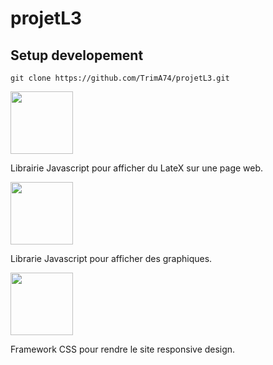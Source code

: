 # projetL3

Setup developement
------------------

    git clone https://github.com/TrimA74/projetL3.git
  

<img src="https://pbs.twimg.com/media/C7YC-6EXkAUOWFV.jpg" width="100">

Librairie Javascript pour afficher du LateX sur une page web.

<img src="https://plot.ly/static/enterprise/img/alternatives/logo-plotlyjs.048e93af0e82.png" width="100">

Librarie Javascript pour afficher des graphiques.

<img src="http://www.hugochaume.com/blog/wp-content/uploads/2016/02/solutions_bootstrap.png" width="100">

Framework CSS pour rendre le site responsive design.
